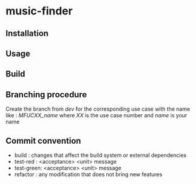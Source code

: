 # music-finder

## Installation

## Usage

## Build

## Branching procedure

Create the branch from *dev* for the corresponding use case with the name like :
*MFUCXX_name* where *XX* is the use case number and *name* is your name

## Commit convention

* build : changes that affect the build system or external dependencies
* test-red : \<acceptance\> \<unit\> message
* test-green: \<acceptance\> \<unit\> message
* refactor : any modification that does not bring new features
